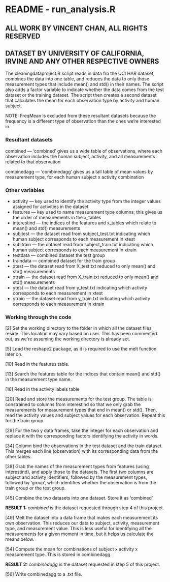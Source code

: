 # README - run_analysis.R

## ALL WORK BY VINCENT CHAN, ALL RIGHTS RESERVED
## DATASET BY UNIVERSITY OF CALIFORNIA, IRVINE AND ANY OTHER RESPECTIVE OWNERS

The cleaningdataproject.R script reads in data fro the UCI HAR dataset, combines the data into one table, and reduces the data to only those measurement types that include mean() and std() in their names. The script also adds a factor variable to indicate whether the data comes from the test dataset or the training dataset. The script then creates a second dataset that calculates the mean for each observation type by activity and human subject.

NOTE: FreqMean is excluded from these resultant datasets because the frequency is a different type of observation than the ones we’re interested in.

### Resultant datasets
combined — ‘combined’ gives us a wide table of observations, where each observation includes the human subject, activity, and all measurements related to that observation

combinedagg — ‘combinedagg’ gives us a tall table of mean values by measurement type, for each human subject x activity combination

### Other variables
* activity — key used to identify the activity type from the integer values assigned for activities in the dataset
* features — key used to name measurement type columns; this gives us the order of measurements in the x_tables
* interestind — the indices of the features and x_tables which relate to mean() and std() measurements
* subjtest — the dataset read from subject_test.txt indicating which human subject corresponds to each measurement in xtest
* subjtrain — the dataset read from subject_train.txt indicating which human subject corresponds to each measurement in xtrain
* testdata — combined dataset the test group
* traindata — combined dataset for the train group 
* xtest — the dataset read from X_test.txt reduced to only mean() and std() measurements
* xtrain — the dataset read from X_train.txt reduced to only mean() and std() measurements
* ytest — the dataset read from y_test.txt indicating which activity corresponds to each measurement in xtest
* ytrain — the dataset read from y_train.txt indicating which activity corresponds to each measurement in xtrain

### Working through the code
[2] Set the working directory to the folder in which all the dataset files reside. This location may vary based on user. This has been commented out, as we're assuming the working directory is already set.

[5] Load the reshape2 package, as it is required to use the melt function later on.

[10] Read in the features table.

[13] Search the features table for the indices that contain mean() and std() in the measurement type name.

[16] Read in the activity labels table

[20] Read and store the measurements for the test group. The table is constrained to columns from interestind so that we only grab the 
measurements for measurement types that end in mean() or std(). Then, read the activity values and subject values for each observation. Repeat this for the train group.

[29] For the two y data frames, take the integer for each observation and replace it with the corresponding factors identifying the activity in words.

[34] Column bind the observations in the test dataset and the train dataset. This merges each line (observation) with its corresponding data from the other tables.

[38] Grab the names of the measurement types from features (using interestind), and apply those to the datasets. The first two columns are subject and activity identifiers, followed by the measurement types, followed by ‘group’, which identifies whether the observation is from the train group or the test group.

[45] Combine the two datasets into one dataset. Store it as ‘combined’

**RESULT 1:** *combined* is the dataset requested through step 4 of this project.

[49] Melt the dataset into a data frame that makes each measurement its own observation. This reduces our data to subject, activity, measurement type, and measurement value. This is less useful for identifying all the measurements for a given moment in time, but it helps us calculate the means below.

[54] Compute the mean for combinations of subject x activity x measurement type. This is stored in combinedagg.

**RESULT 2:** *combinedagg* is the dataset requested in step 5 of this project.

[56] Write combinedagg to a .txt file.
